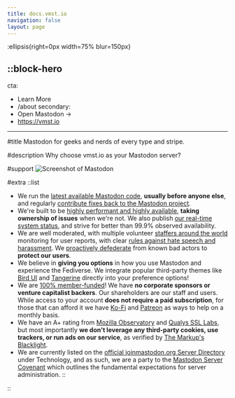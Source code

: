 ```yaml
---
title: docs.vmst.io
navigation: false
layout: page
---
```


:ellipsis{right=0px width=75% blur=150px}

::block-hero
---
cta:
  - Learn More
  - /about
secondary:
  - Open Mastodon →
  - https://vmst.io
---

#title
Mastodon for geeks and nerds of every type and stripe.

#description
Why choose vmst.io as your Mastodon server?

#support
![Screenshot of Mastodon](/mastodon-screenshot.png)

#extra
  ::list
  - We run the [latest available Mastodon code](/infrastructure/source), **usually before anyone else**, and regularly [contribute fixes back to the Mastodon project](https://github.com/mastodon/mastodon/pulls?q=is%3Apr+author%3Avmstan+is%3Amerged).
  - We're built to be [highly performant and highly available](/infrastructure), **taking ownership of issues** when we're not. We also publish [our real-time system status](https://status.vmst.io), and strive for better than 99.9% observed availability.
  - We are well moderated, with multiple volunteer [staffers around the world](/about/staff) monitoring for user reports, with clear [rules against hate speech and harassment](/rules). We [proactively defederate](/rules/defederation) from known bad actors to **protect our users**.
  - We believe in **giving you options** in how you use Mastodon and experience the Fediverse. We integrate popular third-party themes like [Bird UI](/about/bird) and [Tangerine](/about/tangerine) directly into your preference options!
  - We are [100% member-funded](/funding)! We have **no corporate sponsors or venture capitalist backers**. Our shareholders are our staff and users. While access to your account **does not require a paid subscription**, for those that can afford it we have [Ko-Fi](https://ko-fi.com/vmstio) and [Patreon](https://www.patreon.com/vmstan) as ways to help on a monthly basis.
  - We have an A+ rating from [Mozilla Observatory](https://observatory.mozilla.org/analyze/vmst.io) and [Qualys SSL Labs](https://www.ssllabs.com/ssltest/analyze.html?d=vmst.io&latest), but most importantly **we don't leverage any third-party cookies, use trackers, or run ads on our service**, as verified by [The Markup's Blacklight](https://themarkup.org/blacklight?url=vmst.io).
  - We are currently listed on the [official joinmastodon.org Server Directory](https://joinmastodon.org/servers) under Technology, and as such, we are a party to the [Mastodon Server Covenant](https://joinmastodon.org/covenant) which outlines the fundamental expectations for server administration.
  ::

::
